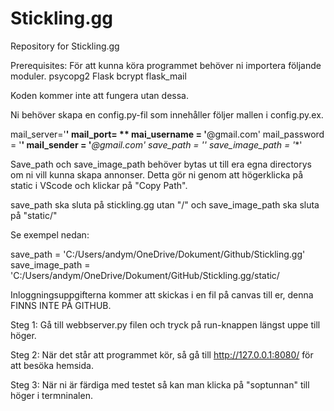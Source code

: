 # Stickling.gg
Repository for Stickling.gg

Prerequisites:
För att kunna köra programmet behöver ni importera följande moduler.
psycopg2
Flask
bcrypt
flask_mail

Koden kommer inte att fungera utan dessa. 

Ni behöver skapa en config.py-fil som innehåller följer mallen i config.py.ex. 

mail_server='**'
mail_port= **
mai_username = '**@gmail.com'
mail_password = '**'
mail_sender = '***@gmail.com'
save_path = '**'
save_image_path = '**'

Save_path och save_image_path behöver bytas ut till era egna directorys om ni vill kunna skapa annonser. Detta gör ni genom att högerklicka på static i VScode och klickar på "Copy Path".

save_path ska sluta på stickling.gg utan  "/" och save_image_path ska sluta på "static/"

Se exempel nedan:

save_path = 'C:/Users/andym/OneDrive/Dokument/Github/Stickling.gg'
save_image_path = 'C:/Users/andym/OneDrive/Dokument/GitHub/Stickling.gg/static/

Inloggningsuppgifterna kommer att skickas i en fil på canvas till er, denna FINNS INTE PÅ GITHUB.



Steg 1:
Gå till webbserver.py filen och tryck på run-knappen längst uppe till höger.

Steg 2:
När det står att programmet kör, så gå till http://127.0.0.1:8080/ för att besöka hemsida.

Steg 3: 
När ni är färdiga med testet så kan man klicka på "soptunnan" till höger i termninalen.

